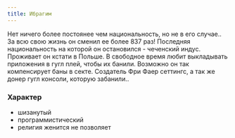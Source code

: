 ```yaml
---
title: Ибрагим
---
```


Нет ничего более постоянее чем национальность, но не в его случае.. За всю свою жизнь он сменил ее более 837 раз! Последняя национальность на которой он остановился - чеченский индус. Проживает он кстати в Польше. В свободное время любит выкладывать приложения в гугл плей, чтобы их банили. Возможно он так компенсирует баны в секте. Создатель Фри Фаер сеттингс, а так же донер гугл консоли, которую забанили..

### Характер

- шизанутый
- программистический
- религия женится не позволяет
